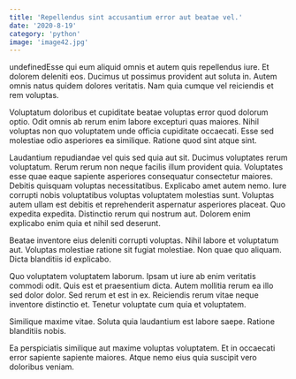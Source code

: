 ```yaml
---
title: 'Repellendus sint accusantium error aut beatae vel.'
date: '2020-8-19'
category: 'python'
image: 'image42.jpg'
---
```


undefinedEsse qui eum aliquid omnis et autem quis repellendus iure. Et dolorem deleniti eos. Ducimus ut possimus provident aut soluta in. Autem omnis natus quidem dolores veritatis. Nam quia cumque vel reiciendis et rem voluptas.
 Voluptatum doloribus et cupiditate beatae voluptas error quod dolorum optio. Odit omnis ab rerum enim labore excepturi quas maiores. Nihil voluptas non quo voluptatem unde officia cupiditate occaecati. Esse sed molestiae odio asperiores ea similique. Ratione quod sint atque sint.
 Laudantium repudiandae vel quis sed quia aut sit. Ducimus voluptates rerum voluptatum. Rerum rerum non neque facilis illum provident quia. Voluptates esse quae eaque sapiente asperiores consequatur consectetur maiores. Debitis quisquam voluptas necessitatibus.
Explicabo amet autem nemo. Iure corrupti nobis voluptatibus voluptas voluptatem molestias sunt. Voluptas autem ullam est debitis et reprehenderit aspernatur asperiores placeat. Quo expedita expedita. Distinctio rerum qui nostrum aut. Dolorem enim explicabo enim quia et nihil sed deserunt.
 Beatae inventore eius deleniti corrupti voluptas. Nihil labore et voluptatum aut. Voluptas molestiae ratione sit fugiat molestiae. Non quae quo aliquam. Dicta blanditiis id explicabo.
 Quo voluptatem voluptatem laborum. Ipsam ut iure ab enim veritatis commodi odit. Quis est et praesentium dicta.
Autem mollitia rerum ea illo sed dolor dolor. Sed rerum et est in ex. Reiciendis rerum vitae neque inventore distinctio et. Tenetur voluptate cum quia et voluptatem.
 Similique maxime vitae. Soluta quia laudantium est labore saepe. Ratione blanditiis nobis.
 Ea perspiciatis similique aut maxime voluptas voluptatem. Et in occaecati error sapiente sapiente maiores. Atque nemo eius quia suscipit vero doloribus veniam.

